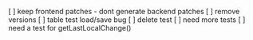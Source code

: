 
[ ] keep frontend patches - dont generate backend patches
[ ] remove versions
[ ] table test load/save bug
[ ] delete test
[ ] need more tests
[ ] need a test for getLastLocalChange()
